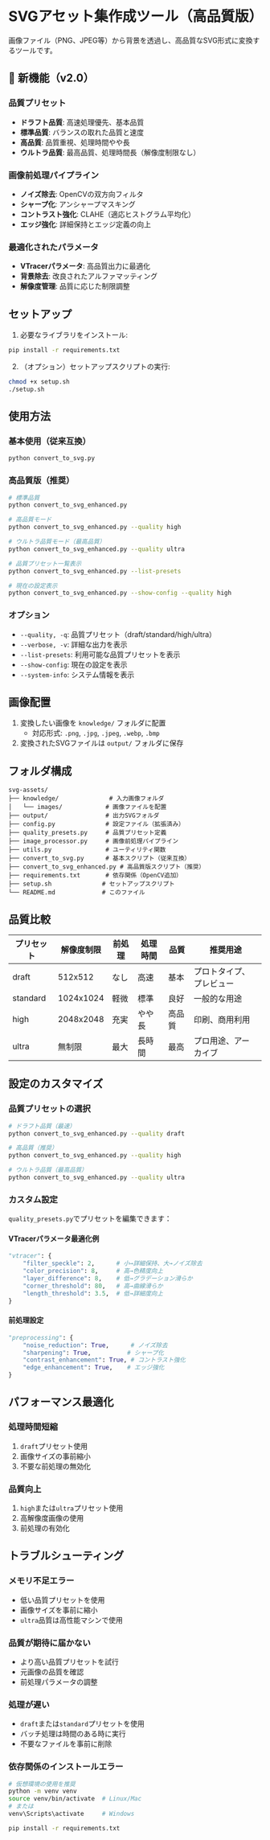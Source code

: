 # SVGアセット集作成ツール（高品質版）

画像ファイル（PNG、JPEG等）から背景を透過し、高品質なSVG形式に変換するツールです。

## 🚀 新機能（v2.0）

### 品質プリセット
- **ドラフト品質**: 高速処理優先、基本品質
- **標準品質**: バランスの取れた品質と速度
- **高品質**: 品質重視、処理時間やや長
- **ウルトラ品質**: 最高品質、処理時間長（解像度制限なし）

### 画像前処理パイプライン
- **ノイズ除去**: OpenCVの双方向フィルタ
- **シャープ化**: アンシャープマスキング
- **コントラスト強化**: CLAHE（適応ヒストグラム平均化）
- **エッジ強化**: 詳細保持とエッジ定義の向上

### 最適化されたパラメータ
- **VTracerパラメータ**: 高品質出力に最適化
- **背景除去**: 改良されたアルファマッティング
- **解像度管理**: 品質に応じた制限調整

## セットアップ

1. 必要なライブラリをインストール:
```bash
pip install -r requirements.txt
```

2. （オプション）セットアップスクリプトの実行:
```bash
chmod +x setup.sh
./setup.sh
```

## 使用方法

### 基本使用（従来互換）
```bash
python convert_to_svg.py
```

### 高品質版（推奨）
```bash
# 標準品質
python convert_to_svg_enhanced.py

# 高品質モード
python convert_to_svg_enhanced.py --quality high

# ウルトラ品質モード（最高品質）
python convert_to_svg_enhanced.py --quality ultra

# 品質プリセット一覧表示
python convert_to_svg_enhanced.py --list-presets

# 現在の設定表示
python convert_to_svg_enhanced.py --show-config --quality high
```

### オプション
- `--quality, -q`: 品質プリセット（draft/standard/high/ultra）
- `--verbose, -v`: 詳細な出力を表示
- `--list-presets`: 利用可能な品質プリセットを表示
- `--show-config`: 現在の設定を表示
- `--system-info`: システム情報を表示

## 画像配置

1. 変換したい画像を `knowledge/` フォルダに配置
   - 対応形式: `.png`, `.jpg`, `.jpeg`, `.webp`, `.bmp`
2. 変換されたSVGファイルは `output/` フォルダに保存

## フォルダ構成

```
svg-assets/
├── knowledge/              # 入力画像フォルダ
│   └── images/            # 画像ファイルを配置
├── output/                # 出力SVGフォルダ
├── config.py              # 設定ファイル（拡張済み）
├── quality_presets.py     # 品質プリセット定義
├── image_processor.py     # 画像前処理パイプライン
├── utils.py               # ユーティリティ関数
├── convert_to_svg.py      # 基本スクリプト（従来互換）
├── convert_to_svg_enhanced.py # 高品質版スクリプト（推奨）
├── requirements.txt       # 依存関係（OpenCV追加）
├── setup.sh              # セットアップスクリプト
└── README.md             # このファイル
```

## 品質比較

| プリセット | 解像度制限 | 前処理 | 処理時間 | 品質 | 推奨用途 |
|----------|----------|-------|---------|-----|---------|
| draft    | 512x512  | なし   | 高速     | 基本 | プロトタイプ、プレビュー |
| standard | 1024x1024| 軽微   | 標準     | 良好 | 一般的な用途 |
| high     | 2048x2048| 充実   | やや長   | 高品質| 印刷、商用利用 |
| ultra    | 無制限    | 最大   | 長時間   | 最高 | プロ用途、アーカイブ |

## 設定のカスタマイズ

### 品質プリセットの選択
```bash
# ドラフト品質（最速）
python convert_to_svg_enhanced.py --quality draft

# 高品質（推奨）
python convert_to_svg_enhanced.py --quality high

# ウルトラ品質（最高品質）
python convert_to_svg_enhanced.py --quality ultra
```

### カスタム設定
`quality_presets.py`でプリセットを編集できます：

#### VTracerパラメータ最適化例
```python
"vtracer": {
    "filter_speckle": 2,      # 小→詳細保持、大→ノイズ除去
    "color_precision": 8,     # 高→色精度向上
    "layer_difference": 8,    # 低→グラデーション滑らか
    "corner_threshold": 80,   # 高→曲線滑らか
    "length_threshold": 3.5,  # 低→詳細度向上
}
```

#### 前処理設定
```python
"preprocessing": {
    "noise_reduction": True,      # ノイズ除去
    "sharpening": True,          # シャープ化
    "contrast_enhancement": True, # コントラスト強化
    "edge_enhancement": True,    # エッジ強化
}
```

## パフォーマンス最適化

### 処理時間短縮
1. `draft`プリセット使用
2. 画像サイズの事前縮小
3. 不要な前処理の無効化

### 品質向上
1. `high`または`ultra`プリセット使用
2. 高解像度画像の使用
3. 前処理の有効化

## トラブルシューティング

### メモリ不足エラー
- 低い品質プリセットを使用
- 画像サイズを事前に縮小
- `ultra`品質は高性能マシンで使用

### 品質が期待に届かない
- より高い品質プリセットを試行
- 元画像の品質を確認
- 前処理パラメータの調整

### 処理が遅い
- `draft`または`standard`プリセットを使用
- バッチ処理は時間のある時に実行
- 不要なファイルを事前に削除

### 依存関係のインストールエラー
```bash
# 仮想環境の使用を推奨
python -m venv venv
source venv/bin/activate  # Linux/Mac
# または
venv\Scripts\activate     # Windows

pip install -r requirements.txt
```